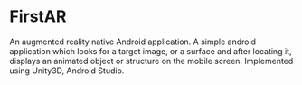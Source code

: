 # FirstAR
An augmented reality native Android application.
A simple android application which looks for a target image, or a surface and after locating it, displays an animated object or structure on the mobile screen.
Implemented using Unity3D, Android Studio.
